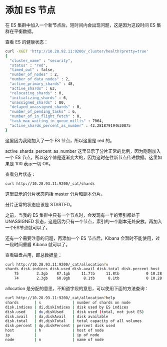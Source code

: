 # 添加 ES 节点

在 ES 集群中加入一个新节点后，短时间内会出现问题，这是因为这段时间 ES 集群在平衡数据。

查看 ES 的健康状态：

```bash
curl -XGET 'http://10.28.92.11:9200/_cluster/health?pretty=true'
{
  "cluster_name" : "security",
  "status" : "red",
  "timed_out" : false,
  "number_of_nodes" : 2,
  "number_of_data_nodes" : 2,
  "active_primary_shards" : 48,
  "active_shards" : 63,
  "relocating_shards" : 0,
  "initializing_shards" : 6,
  "unassigned_shards" : 80,
  "delayed_unassigned_shards" : 0,
  "number_of_pending_tasks" : 6,
  "number_of_in_flight_fetch" : 0,
  "task_max_waiting_in_queue_millis" : 7064,
  "active_shards_percent_as_number" : 42.281879194630875
}
```

这里因为我刚加入了一个 ES 节点，所以这里是 red 的。

active_shards_percent_as_number 这里显示了分片正常的比例，因为刚刚加入一个 ES 节点，所以这个值是逐渐变大的，因为这时在往新节点传递数据。这里如果是 100 表示一切 OK。

查看分片状态：

```bash
curl http://10.28.93.11:9200/_cat/shards
```

这里显示的分片状态包括 master 分片和副本分片。

分片正常的状态应该是 STARTED。

之前，当我的 ES 集群中只有一个节点时，会发现有一半的索引都处于 UNASSIGNED 状态，这是因为只有一个节点，索引的一个副本无处安放。再加入一个ES节点就可以了。

还有一个需要注意的问题，再添加一个 ES 节点后，Kibana 会暂时不能使用，过一段时间重启 Kibana 就可以了。

查看磁盘占用，即总数据量：

```bash
curl http://10.28.93.11:9200/_cat/allocation?v
shards disk.indices disk.used disk.avail disk.total disk.percent host        ip          node
    75        2.3gb    87.1gb     11.7tb     11.8tb            0 10.28.92.11 10.28.92.11 security-1
    74        2.3gb    60.8gb      8.1tb      8.1tb            0 10.28.93.11 10.28.93.11 IDS-transfer
```

allocation 是分配的意思，不知道字段的意思，可以使用下面的方法查询：

```bash
curl http://10.28.93.11:9200/_cat/allocation?help
shards       | s              | number of shards on node      
disk.indices | di,diskIndices | disk used by ES indices       
disk.used    | du,diskUsed    | disk used (total, not just ES)
disk.avail   | da,diskAvail   | disk available                
disk.total   | dt,diskTotal   | total capacity of all volumes 
disk.percent | dp,diskPercent | percent disk used             
host         | h              | host of node                  
ip           |                | ip of node                    
node         | n              | name of node 
```









